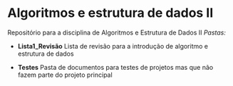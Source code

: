 # Algoritmos e estrutura de dados II

Repositório para a disciplina de Algoritmos e Estrutura de Dados II
*Pastas:*
- **Lista1_Revisão**
Lista de revisão para a introdução de algoritmo e estrutura de dados

- **Testes**
Pasta de documentos para testes de projetos mas que não fazem parte do projeto principal
